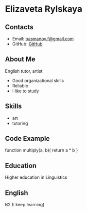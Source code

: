 # Elizaveta Rylskaya

 ## Contacts
 * Email: basmanov.f@gmail.com
 * GitHub: [GitHub](https://github.com/elizeera)

## About Me
English tutor, artist
* Good organizational skills
* Reliable
* I like to study

## Skills
* art
* tutoring

## Code Example 
function multiply(a, b){
  return a * b
}


## Education
Higher education in Linguistics

 
## English
B2 (I keep learning)
